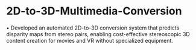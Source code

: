 # 2D-to-3D-Multimedia-Conversion
• Developed an automated 2D-to-3D conversion system that predicts disparity maps from stereo pairs, enabling cost-effective stereoscopic 3D content creation for movies and VR without specialized equipment.

